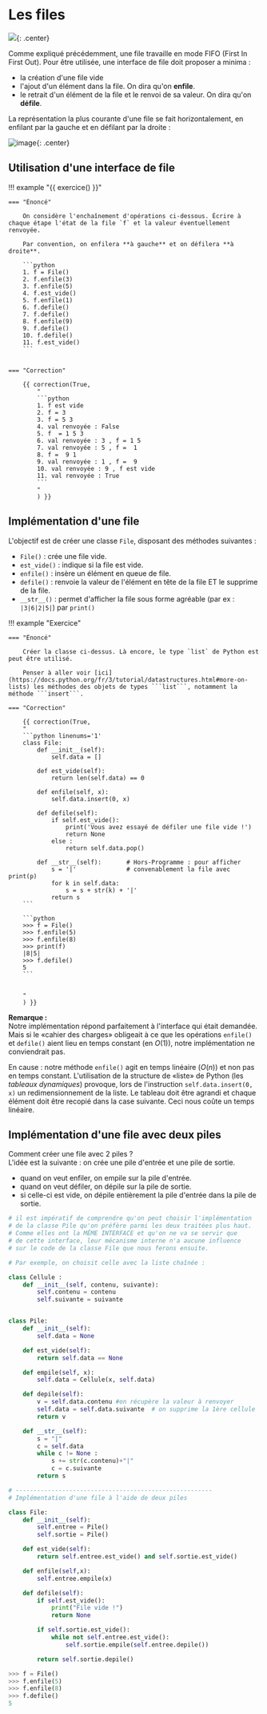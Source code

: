 # Les files

![](data/giffile.webp){: .center}

Comme expliqué précédemment, une file travaille en mode FIFO (First In First Out).
Pour être utilisée, une interface de file doit proposer a minima :

- la création d'une file vide
- l'ajout d'un élément dans la file. On dira qu'on **enfile**.
- le retrait d'un élément de la file et le renvoi de sa valeur. On dira qu'on **défile**.

La représentation la plus courante d'une file se fait horizontalement, en enfilant par la gauche et en défilant par la droite :

![image](data/repfile.png){: .center}

## Utilisation d'une interface de file

!!! example "{{ exercice() }}"

    === "Énoncé"

        On considère l'enchaînement d'opérations ci-dessous. Écrire à chaque étape l'état de la file `f` et la valeur éventuellement renvoyée.

        Par convention, on enfilera **à gauche** et on défilera **à droite**.

        ```python
        1. f = File()
        2. f.enfile(3)
        3. f.enfile(5)
        4. f.est_vide()
        5. f.enfile(1)
        6. f.defile()
        7. f.defile()
        8. f.enfile(9)
        9. f.defile()
        10. f.defile()
        11. f.est_vide()
        ```


    === "Correction"

        {{ correction(True,
            "
            ```python
            1. f est vide
            2. f = 3
            3. f = 5 3
            4. val renvoyée : False
            5. f  = 1 5 3
            6. val renvoyée : 3 , f = 1 5
            7. val renvoyée : 5 , f =  1
            8. f =  9 1
            9. val renvoyée : 1 , f =  9
            10. val renvoyée : 9 , f est vide
            11. val renvoyée : True
            ```
            "
            ) }}

## Implémentation d'une file

L'objectif est de créer une classe `File`, disposant des méthodes suivantes :

- `File()` : crée une file vide.
- `est_vide()` : indique si la file est vide.
- `enfile()` : insère un élément en queue de file.
- `defile()` : renvoie la valeur de l'élément en tête de la file ET le supprime de la file.
- `__str__()` : permet d'afficher la file sous forme agréable (par ex : `|3|6|2|5|`) par `print()`

!!! example "Exercice"

    === "Énoncé"

        Créer la classe ci-dessus. Là encore, le type `list` de Python est peut être utilisé.

        Penser à aller voir [ici](https://docs.python.org/fr/3/tutorial/datastructures.html#more-on-lists) les méthodes des objets de types ```list```, notamment la méthode ```insert```.

    === "Correction"

        {{ correction(True,
        "
        ```python linenums='1'
        class File:
            def __init__(self):
                self.data = []

            def est_vide(self):
                return len(self.data) == 0

            def enfile(self, x):
                self.data.insert(0, x)

            def defile(self):
                if self.est_vide():
                    print('Vous avez essayé de défiler une file vide !')
                    return None
                else :
                    return self.data.pop()

            def __str__(self):       # Hors-Programme : pour afficher
                s = '|'              # convenablement la file avec print(p)
                for k in self.data:
                    s = s + str(k) + '|'
                return s
        ```

        ```python
        >>> f = File()
        >>> f.enfile(5)
        >>> f.enfile(8)
        >>> print(f)
        |8|5|
        >>> f.defile()
        5
        ```


        "
        ) }}

**Remarque :**  
Notre implémentation répond parfaitement à l'interface qui était demandée. Mais si le «cahier des charges» obligeait à ce que les opérations `enfile()` et `defile()` aient lieu en temps constant (en $O(1)$), notre implémentation ne conviendrait pas.

En cause : notre méthode `enfile()` agit en temps linéaire ($O(n)$) et non pas en temps constant. L'utilisation de la structure de «liste» de Python (les _tableaux dynamiques_) provoque, lors de l'instruction `self.data.insert(0, x)` un redimensionnement de la liste. Le tableau doit être agrandi et chaque élément doit être recopié dans la case suivante. Ceci nous coûte un temps linéaire.

## Implémentation d'une file avec deux piles

Comment créer une file avec 2 piles ?  
L'idée est la suivante : on crée une pile d'entrée et une pile de sortie.

- quand on veut enfiler, on empile sur la pile d'entrée.
- quand on veut défiler, on dépile sur la pile de sortie.
- si celle-ci est vide, on dépile entièrement la pile d'entrée dans la pile de sortie.

<center>
<gif-player src="https://glassus.github.io/terminale_nsi/T1_Structures_de_donnees/1.1_Listes_Piles_Files/data/2piles1file.gif" speed="1" play></gif-player>
</center>

```python linenums='1'
# il est impératif de comprendre qu'on peut choisir l'implémentation
# de la classe Pile qu'on préfère parmi les deux traitées plus haut.
# Comme elles ont la MÊME INTERFACE et qu'on ne va se servir que
# de cette interface, leur mécanisme interne n'a aucune influence
# sur le code de la classe File que nous ferons ensuite.

# Par exemple, on choisit celle avec la liste chaînée :

class Cellule :
    def __init__(self, contenu, suivante):
        self.contenu = contenu
        self.suivante = suivante


class Pile:
    def __init__(self):
        self.data = None

    def est_vide(self):
        return self.data == None

    def empile(self, x):
        self.data = Cellule(x, self.data)

    def depile(self):
        v = self.data.contenu #on récupère la valeur à renvoyer
        self.data = self.data.suivante  # on supprime la 1ère cellule
        return v

    def __str__(self):
        s = "|"
        c = self.data
        while c != None :
            s += str(c.contenu)+"|"
            c = c.suivante
        return s

# -------------------------------------------------------
# Implémentation d'une file à l'aide de deux piles

class File:
    def __init__(self):
        self.entree = Pile()
        self.sortie = Pile()

    def est_vide(self):
        return self.entree.est_vide() and self.sortie.est_vide()

    def enfile(self,x):
        self.entree.empile(x)

    def defile(self):
        if self.est_vide():
            print("File vide !")
            return None

        if self.sortie.est_vide():
            while not self.entree.est_vide():
                self.sortie.empile(self.entree.depile())

        return self.sortie.depile()


```

```python
>>> f = File()
>>> f.enfile(5)
>>> f.enfile(8)
>>> f.defile()
5
```
